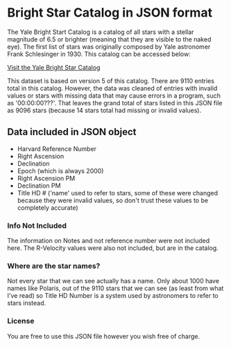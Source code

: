 # Bright Star Catalog in JSON format

The Yale Bright Start Catalog is a catalog of all stars with a stellar magnitude of 6.5 or brighter (meaning that they are visible to the naked eye).  The first list of stars was originally composed by Yale astronomer Frank Schlesinger in 1930. This catalog can be accessed below:

[Visit the Yale Bright Star Catalog](http://tdc-www.harvard.edu/catalogs/bsc5.html)


This dataset is based on version 5 of this catalog.  There are 9110 entries total in this catalog.  However, the data was cleaned of entries with invalid values or stars with missing data that may cause errors in a program, such as  '00:00:00???'.   That leaves the grand total of stars listed in this JSON file as 9096 stars (because 14 stars total had missing or invalid values). 

## Data included in JSON object

- Harvard Reference Number 
- Right Ascension
- Declination
- Epoch (which is always 2000)
- Right Ascension PM
- Declination PM
- Title HD # ('name' used to refer to stars, some of these were changed because they were invalid values, so don't trust these values to be completely accurate)

### Info Not Included

The information on Notes and not reference number were not included here.  The R-Velocity values were also not included, but are in the catalog.

### Where are the star names?

Not every star that we can see actually has a name.  Only about 1000 have names like Polaris, out of the 9110 stars that we can see (as least from what I've read) so Title HD Number is a system used by astronomers to refer to stars instead.

### License

You are free to use this JSON file however you wish free of charge.
